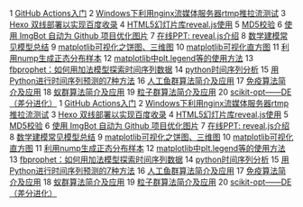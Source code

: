 1 [GitHub Actions入门](https://www.cnblogs.com/lfri/p/12266846.html)
2 [Windows下利用nginx流媒体服务器rtmp推拉流测试](https://www.cnblogs.com/lfri/p/12263783.html)
3 [Hexo 双线部署以实现百度收录](https://www.cnblogs.com/lfri/p/12260144.html)
4 [HTML5幻灯片库reveal.js使用](https://www.cnblogs.com/lfri/p/12258515.html)
5 [MD5校验](https://www.cnblogs.com/lfri/p/12257706.html)
6 [使用 ImgBot 自动为 Github 项目优化图片](https://www.cnblogs.com/lfri/p/12257277.html)
7 [在线PPT: reveal.js介绍](https://www.cnblogs.com/lfri/p/12255630.html)
8 [数学建模常见模型总结](https://www.cnblogs.com/lfri/p/12252688.html)
9 [matplotlib可视化之饼图、三维图](https://www.cnblogs.com/lfri/p/12251990.html)
10 [matplotlib可视化直方图](https://www.cnblogs.com/lfri/p/12251387.html)
11 [利用nump生成正态分布样本](https://www.cnblogs.com/lfri/p/12249926.html)
12 [matplotlib中plt.legend等的使用方法](https://www.cnblogs.com/lfri/p/12248629.html)
13 [fbprophet：如何用加法模型探索时间序列数据](https://www.cnblogs.com/lfri/p/12245352.html)
14 [python时间序列分析](https://www.cnblogs.com/lfri/p/12244075.html)
15 [用Python进行时间序列预测的7种方法](https://www.cnblogs.com/lfri/p/12243268.html)
16 [人工鱼群算法简介及应用](https://www.cnblogs.com/lfri/p/12242498.html)
17 [免疫算法简介及应用](https://www.cnblogs.com/lfri/p/12242443.html)
18 [蚁群算法简介及应用](https://www.cnblogs.com/lfri/p/12242311.html)
19 [粒子群算法简介及应用](https://www.cnblogs.com/lfri/p/12241765.html)
20 [scikit-opt——DE（差分进化）](https://www.cnblogs.com/lfri/p/12241557.html)
1 [GitHub Actions入门](https://www.cnblogs.com/lfri/p/12266846.html)
2 [Windows下利用nginx流媒体服务器rtmp推拉流测试](https://www.cnblogs.com/lfri/p/12263783.html)
3 [Hexo 双线部署以实现百度收录](https://www.cnblogs.com/lfri/p/12260144.html)
4 [HTML5幻灯片库reveal.js使用](https://www.cnblogs.com/lfri/p/12258515.html)
5 [MD5校验](https://www.cnblogs.com/lfri/p/12257706.html)
6 [使用 ImgBot 自动为 Github 项目优化图片](https://www.cnblogs.com/lfri/p/12257277.html)
7 [在线PPT: reveal.js介绍](https://www.cnblogs.com/lfri/p/12255630.html)
8 [数学建模常见模型总结](https://www.cnblogs.com/lfri/p/12252688.html)
9 [matplotlib可视化之饼图、三维图](https://www.cnblogs.com/lfri/p/12251990.html)
10 [matplotlib可视化直方图](https://www.cnblogs.com/lfri/p/12251387.html)
11 [利用nump生成正态分布样本](https://www.cnblogs.com/lfri/p/12249926.html)
12 [matplotlib中plt.legend等的使用方法](https://www.cnblogs.com/lfri/p/12248629.html)
13 [fbprophet：如何用加法模型探索时间序列数据](https://www.cnblogs.com/lfri/p/12245352.html)
14 [python时间序列分析](https://www.cnblogs.com/lfri/p/12244075.html)
15 [用Python进行时间序列预测的7种方法](https://www.cnblogs.com/lfri/p/12243268.html)
16 [人工鱼群算法简介及应用](https://www.cnblogs.com/lfri/p/12242498.html)
17 [免疫算法简介及应用](https://www.cnblogs.com/lfri/p/12242443.html)
18 [蚁群算法简介及应用](https://www.cnblogs.com/lfri/p/12242311.html)
19 [粒子群算法简介及应用](https://www.cnblogs.com/lfri/p/12241765.html)
20 [scikit-opt——DE（差分进化）](https://www.cnblogs.com/lfri/p/12241557.html)

